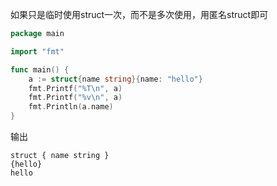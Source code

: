 如果只是临时使用struct一次，而不是多次使用，用匿名struct即可

```go
package main

import "fmt"

func main() {
    a := struct{name string}{name: "hello"}
    fmt.Printf("%T\n", a)
    fmt.Printf("%v\n", a)
    fmt.Println(a.name)
}
```

输出

```text
struct { name string }
{hello}
hello
```
